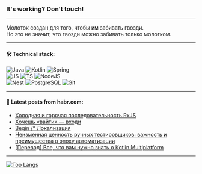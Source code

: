 ### It's working? Don't touch!

---
Молоток создан для того, чтобы им забивать гвозди. <br>
Но это не значит, что гвозди можно забивать только молотком.

---

#### 🛠️ Technical stack:

![Java](https://img.shields.io/badge/Java-informational?logo=Oracle&style=flat&logoColor=white&color=FF4500)
![Kotlin](https://img.shields.io/badge/Kotlin-informational?logo=Kotlin&style=flat&logoColor=white&color=774D97)
![Spring](https://img.shields.io/badge/SpringBoot-informational?logo=SpringBoot&style=flat&logoColor=white&color=6DB33F) <br>
![JS](https://img.shields.io/badge/JS-informational?logo=javaScript&style=flat&logoColor=black&color=F7Df1E)
![TS](https://img.shields.io/badge/TypeScript-informational?logo=typeScript&style=flat&logoColor=black&color=0667A8)
![NodeJS](https://img.shields.io/badge/NodeJS-informational?logo=node.js&style=flat&logoColor=white&color=70A760) <br>
![Nest](https://img.shields.io/badge/NestJS-informational?logo=NestJS&style=flat&logoColor=white&color=E0234E)
![PostgreSQL](https://img.shields.io/badge/PostgreSQL-informational?logo=PostgreSQL&style=flat&logoColor=white&color=DAA520)
![Git](https://img.shields.io/badge/Git-informational?logo=git&style=flat&logoColor=white&color=778899)

___

#### 💬 Latest posts from habr.com:

<!-- BLOG-POST-LIST:START -->
- [Холодная и горячая последовательность RxJS](https://habr.com/ru/articles/751268/?utm_source=habrahabr&utm_medium=rss&utm_campaign=751268)
- [Хочешь «вайти» — входи](https://habr.com/ru/articles/751290/?utm_source=habrahabr&utm_medium=rss&utm_campaign=751290)
- [Begin /* Локализация](https://habr.com/ru/articles/751272/?utm_source=habrahabr&utm_medium=rss&utm_campaign=751272)
- [Неизменная ценность ручных тестировщиков: важность и преимущества в эпоху автоматизации](https://habr.com/ru/articles/751252/?utm_source=habrahabr&utm_medium=rss&utm_campaign=751252)
- [[Перевод] Все, что вам нужно знать о Kotlin Multiplatform](https://habr.com/ru/companies/otus/articles/751192/?utm_source=habrahabr&utm_medium=rss&utm_campaign=751192)
<!-- BLOG-POST-LIST:END -->

---
[![Top Langs](https://github-readme-stats-git-master-advtsetting-gmailcom.vercel.app/api/top-langs/?username=zloylis&langs_count=10&hide_title=false&title_color=e6edf3&size_weight=0.5&count_weight=0.5&layout=compact&hide_border=true&theme=dracula)](https://github.com/zloylis)

<!-- ![GitHub stats](https://github-readme-stats-git-master-advtsetting-gmailcom.vercel.app/api?username=zloylis&show_icons=true&hide_border=true&theme=dracula&hide_title=true&include_all_commits=true&count_private=true&hide=contribs&hide_rank=true) -->

